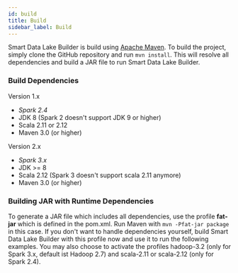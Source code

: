 ```yaml
---
id: build
title: Build
sidebar_label: Build
---
```


Smart Data Lake Builder is build using [Apache Maven](https://maven.apache.org/).
To build the project, simply clone the GitHub repository and run `mvn install`.
This will resolve all dependencies and build a JAR file to run Smart Data Lake Builder.

### Build Dependencies
Version 1.x
- *Spark 2.4*
- JDK 8 (Spark 2 doesn't support JDK 9 or higher)
- Scala 2.11 or 2.12
- Maven 3.0 (or higher)

Version 2.x
- *Spark 3.x*
- JDK >= 8
- Scala 2.12 (Spark 3 doesn't support scala 2.11 anymore)
- Maven 3.0 (or higher)

### Building JAR with Runtime Dependencies
To generate a JAR file which includes all dependencies, use the profile **fat-jar** which is defined in the pom.xml. Run Maven with `mvn -Pfat-jar package` in this case.
If you don't want to handle dependencies yourself, build Smart Data Lake Builder with this profile now and use it to run the following examples.
You may also choose to activate the profiles hadoop-3.2 (only for Spark 3.x, default ist Hadoop 2.7) and scala-2.11 or scala-2.12 (only for Spark 2.4).
